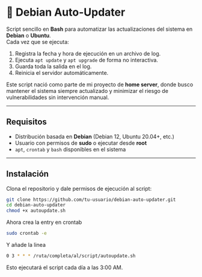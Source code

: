 # 🔄 Debian Auto-Updater

Script sencillo en **Bash** para automatizar las actualizaciones del sistema en **Debian** o **Ubuntu**.  
Cada vez que se ejecuta:
1. Registra la fecha y hora de ejecución en un archivo de log.
2. Ejecuta `apt update` y `apt upgrade` de forma no interactiva.
3. Guarda toda la salida en el log.
4. Reinicia el servidor automáticamente.

Este script nació como parte de mi proyecto de **home server**, donde busco mantener el sistema siempre actualizado y minimizar el riesgo de vulnerabilidades sin intervención manual.

---

## Requisitos
- Distribución basada en **Debian** (Debian 12, Ubuntu 20.04+, etc.)
- Usuario con permisos de **sudo** o ejecutar desde **root**
- `apt`, `crontab` y `bash` disponibles en el sistema

---

## Instalación

Clona el repositorio y dale permisos de ejecución al script:

```bash
git clone https://github.com/tu-usuario/debian-auto-updater.git
cd debian-auto-updater
chmod +x autoupdate.sh
```
Ahora crea la entry en crontab
```bash
sudo crontab -e
```
Y añade la linea
```bash
0 3 * * * /ruta/completa/al/script/autoupdate.sh
```
Esto ejecutará el script cada día a las 3:00 AM.
